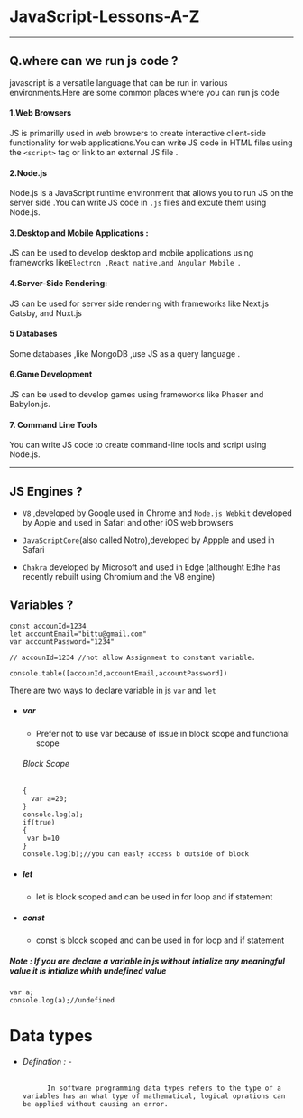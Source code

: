 # JavaScript-Lessons-A-Z

---

## Q.where can we run js code ?

javascript is a versatile language that can be run in various environments.Here are some common places where you can run js code

#### 1.Web Browsers

JS is primarilly used in web browsers to create interactive client-side functionality for web applications.You can write JS code in HTML files using the `<script>` tag or link to an external JS file .

#### 2.Node.js

Node.js is a JavaScript runtime environment that allows you to run JS on the server side .You can write JS code in `.js` files and excute them using Node.js.

#### 3.Desktop and Mobile Applications :

JS can be used to develop desktop and mobile applications using frameworks like`Electron ,React native,and Angular Mobile `.

#### 4.Server-Side Rendering:

JS can be used for server side rendering with frameworks like Next.js Gatsby, and Nuxt.js

#### 5 Databases

Some databases ,like MongoDB ,use JS as a query language .

#### 6.Game Development

JS can be used to develop games using frameworks like Phaser and Babylon.js.

#### 7. Command Line Tools

You can write JS code to create command-line tools and script using Node.js.
-- --

## JS Engines ?

- `V8` ,developed by Google used in Chrome and `Node.js Webkit` developed by Apple and used in Safari and other iOS web browsers

- `JavaScriptCore`(also called Notro),developed by Appple and used in Safari

- `Chakra` developed by Microsoft and used in Edge (althought Edhe has recently rebuilt using Chromium and the V8 engine)

## Variables ?
```
const accounId=1234
let accountEmail="bittu@gmail.com"
var accountPassword="1234"

// accounId=1234 //not allow Assignment to constant variable.

console.table([accounId,accountEmail,accountPassword])

```
There are two ways to declare variable in js `var` and `let`


- ##### var 
  - Prefer not to use var 
   because of issue in block scope and functional scope 

   ###### Block Scope 

   ```
   {
     var a=20;
   }
   console.log(a);
   if(true)
   {
    var b=10
   }
   console.log(b);//you can easly access b outside of block
   ```
- ##### let
  - let is block scoped and can be used in for 
    loop and if statement

- ##### const
    - const is block scoped and can be used in
        for loop and if statement

##### Note : If you are declare a variable in js without intialize any meaningful value it is intialize whith undefined value 

```
var a;
console.log(a);//undefined
```

# Data types 
  - ###### Defination : -
              In software programming data types refers to the type of a variables has an what type of mathematical, logical oprations can be applied without causing an error.





